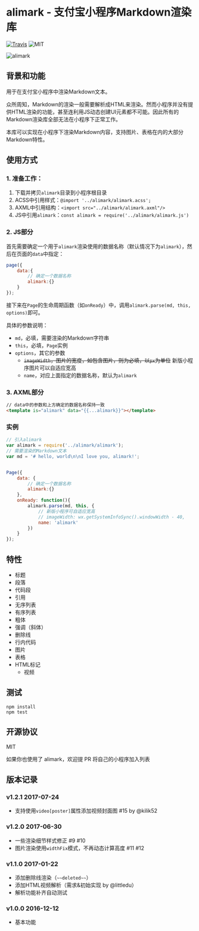 # alimark -  支付宝小程序Markdown渲染库

[![Travis](https://img.shields.io/travis/TooBug/alimark/master.svg)](https://travis-ci.org/charsunny/alimark)
![MIT](https://img.shields.io/badge/LICENSE-MIT-green.svg)

![alimark](./screenshot.png)

## 背景和功能

用于在支付宝小程序中渲染Markdown文本。

众所周知，Markdown的渲染一般需要解析成HTML来渲染。然而小程序并没有提供HTML渲染的功能，甚至连利用JS动态创建UI元素都不可能。因此所有的Markdown渲染库全部无法在小程序下正常工作。

本库可以实现在小程序下渲染Markdown内容，支持图片、表格在内的大部分Markdown特性。

## 使用方式

### 1. 准备工作：

1. 下载并拷贝`alimark`目录到小程序根目录
2. ACSS中引用样式：`@import '../alimark/alimark.acss';`
3. AXML中引用结构：`<import src="../alimark/alimark.axml"/>`
4. JS中引用`alimark`：`const alimark = require('../alimark/alimark.js')`

### 2. JS部分

首先需要确定一个用于`alimark`渲染使用的数据名称（默认情况下为`alimark`），然后在页面的`data`中指定：

```javascript
page({
	data:{
		// 确定一个数据名称
		alimark:{}
	}
});
```

接下来在`Page`的生命周期函数（如`onReady`）中，调用`alimark.parse(md, this, options)`即可。

具体的参数说明：

- `md`，必填，需要渲染的Markdown字符串
- `this`，必填，`Page`实例
- `options`，其它的参数
	- ~~`imageWidth`，图片的宽度，如包含图片，则为必填，以`px`为单位~~ 新版小程序图片可以自适应宽高
	- `name`，对应上面指定的数据名称，默认为`alimark`

### 3. AXML部分

```html
// data中的参数和上方确定的数据名称保持一致
<template is="alimark" data="{{...alimark}}"></template>
```

### 实例

```javascript
// 引入alimark
var alimark = require('../alimark/alimark');
// 需要渲染的Markdown文本
var md = '# hello, world\n\nI love you, alimark!';


Page({
	data: {
		// 确定一个数据名称
		alimark:{}
	},
	onReady: function(){
		alimark.parse(md, this, {
			// 新版小程序可自适应宽高
			// imageWidth: wx.getSystemInfoSync().windowWidth - 40,
			name: 'alimark'
		})
	}
});
```

## 特性

- 标题
- 段落
- 代码段
- 引用
- 无序列表
- 有序列表
- 粗体
- 强调（斜体）
- 删除线
- 行内代码
- 图片
- 表格
- HTML标记
	- 视频

## 测试

```shell
npm install
npm test
```

## 开源协议

MIT

如果你也使用了 alimark，欢迎提 PR 将自己的小程序加入列表

## 版本记录

### v1.2.1 2017-07-24

- 支持使用`video[poster]`属性添加视频封面图 #15 by @kilik52

### v1.2.0 2017-06-30

- 一些渲染细节样式修正 #9 #10
- 图片渲染使用`widthFix`模式，不再动态计算高度 #11 #12
### v1.1.0 2017-01-22

- 添加删除线渲染（`~~deleted~~`）
- 添加HTML视频解析（需求&初始实现 by @littledu）
- 解析功能补齐自动测试

### v1.0.0 2016-12-12

- 基本功能
